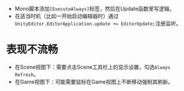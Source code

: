 - Mono脚本添加`[ExecuteAlways]`标签，然后在Update函数里写逻辑。
- 在适当时机（比如一开始启动编辑器时）通过`UnityEditor.EditorApplication.update += EditorUpdate;`注册监听。

# 表现不流畅

- 在Scene视图下：需要点击Scene工具栏上的显示设置，勾选`Always Refresh`。
- 在Game视图下：可能需要鼠标在Game视图上不断移动强制其刷新。
